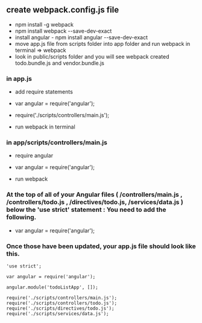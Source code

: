 ## create webpack.config.js file

<!-- var webpack = require('webpack'),
       path = require('path');

module.exports = {
    context: __dirname + '/app',
    entry: { // the first file webpack will load
        app: './app.js',
        vendor: ['angular']
    },
    output: { // where bundle will go when webpack done
        path: __dirname + '/public/scripts',
        filename: 'todo.bundle.js'
    },
    plugins: [
        new webpack.optimize.CommonsChunkPlugin(/* chunkName= */"vendor", /* filename= */"vendor.bundle.js")
    ]
}; -->

* npm install -g webpack
* npm install webpack --save-dev-exact
* install angular - npm install angular --save-dev-exact
* move app.js file from scripts folder into app folder and run webpack in terminal => webpack
* look in public/scripts folder and you will see webpack created todo.bundle.js and vendor.bundle.js

### in app.js
* add require statements

- var angular = require('angular');

- require('./scripts/controllers/main.js');
* run webpack in terminal

### in app/scripts/controllers/main.js
* require angular
- var angular = require('angular');
* run webpack

### At the top of all of your Angular files ( /controllers/main.js , /controllers/todo.js , /directives/todo.js, /services/data.js ) below the 'use strict' statement : You need to add the following.

* var angular = require('angular');
### Once those have been updated, your app.js file should look like this.
```
'use strict';

var angular = require('angular');

angular.module('todoListApp', []);

require('./scripts/controllers/main.js');
require('./scripts/controllers/todo.js');
require('./scripts/directives/todo.js');
require('./scripts/services/data.js');
```

